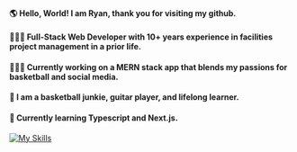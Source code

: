 #### 🌎 Hello, World! I am Ryan, thank you for visiting my github. 
#### 🙎🏼‍♂️ Full-Stack Web Developer with 10+ years experience in facilities project management in a prior life.
#### 👨🏼‍💻 Currently working on a MERN stack app that blends my passions for basketball and social media.
#### 🏀 I am a basketball junkie, guitar player, and lifelong learner.
#### 🤔 Currently learning Typescript and Next.js.

[![My Skills](https://skillicons.dev/icons?i=js,html,css,react,express,git,jquery,mongodb,nodejs,postgres,sass)](https://skillicons.dev)

<!--
**rfll/rfll** is a ✨ _special_ ✨ repository because its `README.md` (this file) appears on your GitHub profile.

Here are some ideas to get you started:

- 🔭 I’m currently working on ...
- 🌱 I’m currently learning ...
- 👯 I’m looking to collaborate on ...
- 🤔 I’m looking for help with ...
- 💬 Ask me about ...
- 📫 How to reach me: ...
- 😄 Pronouns: ...
- ⚡ Fun fact: ...
-->
